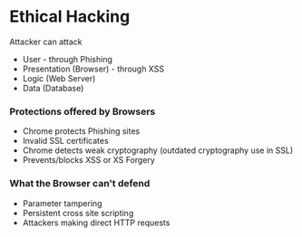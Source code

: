 # Ethical Hacking

Attacker can attack
  - User - through Phishing
  - Presentation (Browser) - through XSS
  - Logic (Web Server)
  - Data (Database)

### Protections offered by Browsers
- Chrome protects Phishing sites
- Invalid SSL certificates
- Chrome detects weak cryptography (outdated cryptography use in SSL)
- Prevents/blocks XSS or XS Forgery

### What the Browser can't defend
- Parameter tampering
- Persistent cross site scripting
- Attackers making direct HTTP requests